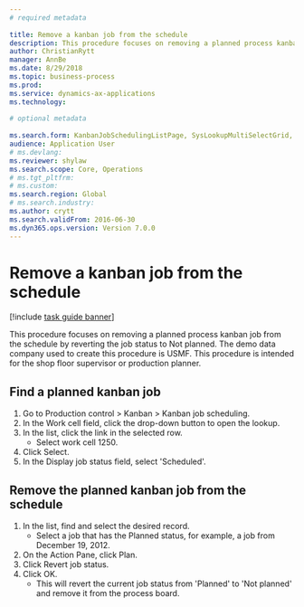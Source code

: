 ```yaml
--- 
# required metadata 
 
title: Remove a kanban job from the schedule
description: This procedure focuses on removing a planned process kanban job from the schedule by reverting the job status to Not planned. 
author: ChristianRytt
manager: AnnBe 
ms.date: 8/29/2018
ms.topic: business-process 
ms.prod:  
ms.service: dynamics-ax-applications 
ms.technology:  
 
# optional metadata 
 
ms.search.form: KanbanJobSchedulingListPage, SysLookupMultiSelectGrid, KanbanJobStatusUpdate   
audience: Application User 
# ms.devlang:  
ms.reviewer: shylaw
ms.search.scope: Core, Operations 
# ms.tgt_pltfrm:  
# ms.custom:  
ms.search.region: Global
# ms.search.industry: 
ms.author: crytt
ms.search.validFrom: 2016-06-30 
ms.dyn365.ops.version: Version 7.0.0 
---
```

# Remove a kanban job from the schedule

[!include [task guide banner](../../includes/task-guide-banner.md)]

This procedure focuses on removing a planned process kanban job from the schedule by reverting the job status to Not planned. The demo data company used to create this procedure is USMF. This procedure is intended for the shop floor supervisor or production planner.


## Find a planned kanban job
1. Go to Production control > Kanban > Kanban job scheduling.
2. In the Work cell field, click the drop-down button to open the lookup.
3. In the list, click the link in the selected row.
    * Select work cell 1250.  
4. Click Select.
5. In the Display job status field, select 'Scheduled'.

## Remove the planned kanban job from the schedule
1. In the list, find and select the desired record.
    * Select a job that has the Planned status, for example, a job from December 19, 2012.  
2. On the Action Pane, click Plan.
3. Click Revert job status.
4. Click OK.
    * This will revert the current job status from 'Planned' to 'Not planned' and remove it from the process board.   

